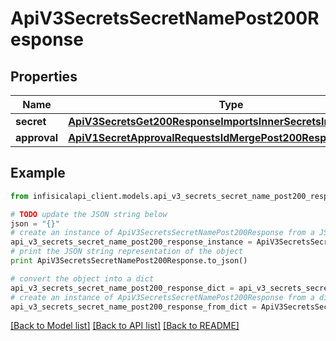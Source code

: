 # ApiV3SecretsSecretNamePost200Response


## Properties
Name | Type | Description | Notes
------------ | ------------- | ------------- | -------------
**secret** | [**ApiV3SecretsGet200ResponseImportsInnerSecretsInner**](ApiV3SecretsGet200ResponseImportsInnerSecretsInner.md) |  | 
**approval** | [**ApiV1SecretApprovalRequestsIdMergePost200ResponseApproval**](ApiV1SecretApprovalRequestsIdMergePost200ResponseApproval.md) |  | 

## Example

```python
from infisicalapi_client.models.api_v3_secrets_secret_name_post200_response import ApiV3SecretsSecretNamePost200Response

# TODO update the JSON string below
json = "{}"
# create an instance of ApiV3SecretsSecretNamePost200Response from a JSON string
api_v3_secrets_secret_name_post200_response_instance = ApiV3SecretsSecretNamePost200Response.from_json(json)
# print the JSON string representation of the object
print ApiV3SecretsSecretNamePost200Response.to_json()

# convert the object into a dict
api_v3_secrets_secret_name_post200_response_dict = api_v3_secrets_secret_name_post200_response_instance.to_dict()
# create an instance of ApiV3SecretsSecretNamePost200Response from a dict
api_v3_secrets_secret_name_post200_response_from_dict = ApiV3SecretsSecretNamePost200Response.from_dict(api_v3_secrets_secret_name_post200_response_dict)
```
[[Back to Model list]](../README.md#documentation-for-models) [[Back to API list]](../README.md#documentation-for-api-endpoints) [[Back to README]](../README.md)


